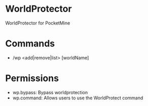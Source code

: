 # WorldProtector
WorldProtector for PocketMine

# Commands
- /wp <add|remove|list> [worldName]

# Permissions
- wp.bypass: Bypass worldprotection
- wp.command: Allows users to use the WorldProtect command
